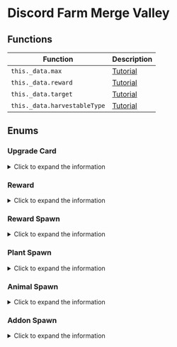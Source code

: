 # Discord Farm Merge Valley

## Functions
|Function|Description|
|--|--|
|`this._data.max`|[Tutorial](https://youtu.be/ZK-lzJ_O_cA)|
|`this._data.reward`|[Tutorial](https://youtu.be/P-pKHxkn9ZM?si=53LLLY5Wjlz-uYKj)|
|`this._data.target`|[Tutorial](https://youtu.be/g_Fe9z3eNjY)|
|`this._data.harvestableType`|[Tutorial](https://youtu.be/wDqDeMlZ62A)|

## Enums
  
### Upgrade Card

<details> 
  <summary>Click to expand the information</summary>
  
|Enum|Status|Function|
|--|--|--|
|`"upgrade_card_1"`|`{"Reward": True, "Harvest": True}`|`this._data.harvestableType`|
|`"upgrade_card_2"`|`{"Reward": True, "Harvest": True}`|`this._data.harvestableType`|
|`"upgrade_card_3"`|`{"Reward": True, "Harvest": True}`|`this._data.harvestableType`|

</details>

### Reward

<details> 
  <summary>Click to expand the information</summary>
  
#### Items Reward
|Enum|Status|Function|
|--|--|--|
|`"coins"`|`{"Reward": True, "Collect": True}`|`this._data.reward`|
|`"gems"`|`{"Reward": True, "Collect": True}`|`this._data.reward`|
|`"crates"`|`{"Reward": True, "Collect": True}`|`this._data.reward`|
|`"energy"`|`{"Reward": True, "Collect": True}`|`this._data.reward`|
|`"tickets"`|`{"Reward": True, "Collect": True}`|`this._data.reward`|
  
#### Ingredients Reward
|Enum|Status|Function|
|--|--|--|
|`"wheat"`|`{"Reward": True, "Collect": True}`|`this._data.reward`|
|`"egg"`|`{"Reward": True, "Collect": True}`|`this._data.reward`|
|`"sunflower"`|`{"Reward": True, "Collect": True}`|`this._data.reward`|
|`"milk"`|`{"Reward": True, "Collect": True}`|`this._data.reward`|
|`"sugarcane"`|`{"Reward": True, "Collect": True}`|`this._data.reward`|
|`"bacon"`|`{"Reward": True, "Collect": True}`|`this._data.reward`|
|`"carrot"`|`{"Reward": True, "Collect": True}`|`this._data.reward`|
|`"goatmilk"`|`{"Reward": True, "Collect": True}`|`this._data.reward`|
|`"soybeans"`|`{"Reward": True, "Collect": True}`|`this._data.reward`|
|`"wool"`|`{"Reward": True, "Collect": True}`|`this._data.reward`|
|`"corn"`|`{"Reward": True, "Collect": True}`|`this._data.reward`|
|`"fur"`|`{"Reward": True, "Collect": True}`|`this._data.reward`|
|`"coffeebeans"`|`{"Reward": True, "Collect": True}`|`this._data.reward`|
|`"tomato"`|`{"Reward": True, "Collect": True}`|`this._data.reward`|
|`"avocado"`|`{"Reward": True, "Collect": True}`|`this._data.reward`|
|`"truffle"`|`{"Reward": True, "Collect": True}`|`this._data.reward`|

</details>

### Reward Spawn

<details> 
  <summary>Click to expand the information</summary>
  
#### Coin
|Enum|Status|Function|
|--|--|--|
|`"coin_1"`|`{"Reward": True, "Spawn": True}`|`this._data.target`|
|`"coin_2"`|`{"Reward": True, "Spawn": True}`|`this._data.target`|
|`"coin_3"`|`{"Reward": True, "Spawn": True}`|`this._data.target`|
|`"coin_4"`|`{"Reward": True, "Spawn": True}`|`this._data.target`|
|`"coin_5"`|`{"Reward": True, "Spawn": True}`|`this._data.target`|
|`"coin_6"`|`{"Reward": True, "Spawn": True}`|`this._data.target`|
|`"coin_7"`|`{"Reward": True, "Spawn": True}`|`this._data.target`|
|`"coin_8"`|`{"Reward": True, "Spawn": True}`|`this._data.target`|

#### Gems
|Enum|Status|Function|
|--|--|--|
|`"gem_1"`|`{"Reward": True, "Spawn": True}`|`this._data.target`|
|`"gem_2"`|`{"Reward": True, "Spawn": True}`|`this._data.target`|
|`"gem_3"`|`{"Reward": True, "Spawn": True}`|`this._data.target`|
|`"gem_4"`|`{"Reward": True, "Spawn": True}`|`this._data.target`|
|`"gem_5"`|`{"Reward": True, "Spawn": True}`|`this._data.target`|
|`"gem_6"`|`{"Reward": True, "Spawn": True}`|`this._data.target`|

#### Energy
  
|Enum|Status|Function|
|--|--|--|
|`"energy_1"`|`{"Reward": True, "Spawn": True}`|`this._data.target`|
|`"energy_2"`|`{"Reward": True, "Spawn": True}`|`this._data.target`|
|`"energy_3"`|`{"Reward": True, "Spawn": True}`|`this._data.target`|
|`"energy_4"`|`{"Reward": True, "Spawn": True}`|`this._data.target`|

#### Keys

|Enum|Status|Function|
|--|--|--|
|`"reward_crate_key_bronze"`|`{"Reward": True, "Spawn": True}`|`this._data.target`|
|`"reward_crate_key_silver"`|`{"Reward": True, "Spawn": True}`|`this._data.target`|
|`"reward_crate_key_gold"`|`{"Reward": True, "Spawn": True}`|`this._data.target`|

#### Chests

|Enum|Status|Function|
|--|--|--|
|`"reward_crate_bronze"`|`{"Reward": True, "Spawn": True}`|`this._data.target`|
|`"reward_crate_silver"`|`{"Reward": True, "Spawn": True}`|`this._data.target`|
|`"reward_crate_gold"`|`{"Reward": True, "Spawn": True}`|`this._data.target`|

#### Golden Carrot

|Enum|Status|Function|
|--|--|--|
|`"golden_carrot"`|`{"Reward": True, "Spawn": True}`|`this._data.target`|
|`"reward_crate_key_golden_carrot"`|`{"Reward": True, "Spawn": True}`|`this._data.target`|
|`"reward_crate_golden_carrot"`|`{"Reward": True, "Spawn": True}`|`this._data.target`|


</details>

### Plant Spawn

<details> 
  <summary>Click to expand the information</summary>
  
#### Wheat
|Enum|Status|Function|
|--|--|--|
|`"wheat_1"`|`{"Reward": True, "Spawn": True}`|`this._data.target`|
|`"wheat_2"`|`{"Reward": True, "Spawn": True}`|`this._data.target`|
|`"wheat_3"`|`{"Reward": True, "Spawn": True}`|`this._data.target`|
|`"wheat_4"`|`{"Reward": True, "Spawn": True}`|`this._data.target`|

#### Sugarcane
|Enum|Status|Function|
|--|--|--|
|`"sugarcane_1"`|`{"Reward": True, "Spawn": True}`|`this._data.target`|
|`"sugarcane_2"`|`{"Reward": True, "Spawn": True}`|`this._data.target`|
|`"sugarcane_3"`|`{"Reward": True, "Spawn": True}`|`this._data.target`|
|`"sugarcane_4"`|`{"Reward": True, "Spawn": True}`|`this._data.target`|

#### Carrot
|Enum|Status|Function|
|--|--|--|
|`"carrot_1"`|`{"Reward": True, "Spawn": True}`|`this._data.target`|
|`"carrot_2"`|`{"Reward": True, "Spawn": True}`|`this._data.target`|
|`"carrot_3"`|`{"Reward": True, "Spawn": True}`|`this._data.target`|
|`"carrot_4"`|`{"Reward": True, "Spawn": True}`|`this._data.target`|

#### Soybeans
|Enum|Status|Function|
|--|--|--|
|`"soybeans_1"`|`{"Reward": True, "Spawn": True}`|`this._data.target`|
|`"soybeans_2"`|`{"Reward": True, "Spawn": True}`|`this._data.target`|
|`"soybeans_3"`|`{"Reward": True, "Spawn": True}`|`this._data.target`|
|`"soybeans_4"`|`{"Reward": True, "Spawn": True}`|`this._data.target`|

#### Sunflower
|Enum|Status|Function|
|--|--|--|
|`"sunflower_1"`|`{"Reward": True, "Spawn": True}`|`this._data.target`|
|`"sunflower_2"`|`{"Reward": True, "Spawn": True}`|`this._data.target`|
|`"sunflower_3"`|`{"Reward": True, "Spawn": True}`|`this._data.target`|
|`"sunflower_4"`|`{"Reward": True, "Spawn": True}`|`this._data.target`|

#### Corn
|Enum|Status|Function|
|--|--|--|
|`"corn_1"`|`{"Reward": True, "Spawn": True}`|`this._data.target`|
|`"corn_2"`|`{"Reward": True, "Spawn": True}`|`this._data.target`|
|`"corn_3"`|`{"Reward": True, "Spawn": True}`|`this._data.target`|
|`"corn_4"`|`{"Reward": True, "Spawn": True}`|`this._data.target`|

#### Coffe
|Enum|Status|Function|
|--|--|--|
|`"coffee_1"`|`{"Reward": True, "Spawn": True}`|`this._data.target`|
|`"coffee_2"`|`{"Reward": True, "Spawn": True}`|`this._data.target`|
|`"coffee_3"`|`{"Reward": True, "Spawn": True}`|`this._data.target`|
|`"coffee_4"`|`{"Reward": True, "Spawn": True}`|`this._data.target`|

#### Tomato
|Enum|Status|Function|
|--|--|--|
|`"tomato_1"`|`{"Reward": True, "Spawn": True}`|`this._data.target`|
|`"tomato_2"`|`{"Reward": True, "Spawn": True}`|`this._data.target`|
|`"tomato_3"`|`{"Reward": True, "Spawn": True}`|`this._data.target`|
|`"tomato_4"`|`{"Reward": True, "Spawn": True}`|`this._data.target`|

#### Avocado
|Enum|Status|Function|
|--|--|--|
|`"avocado_1"`|`{"Reward": True, "Spawn": True}`|`this._data.target`|
|`"avocado_2"`|`{"Reward": True, "Spawn": True}`|`this._data.target`|
|`"avocado_3"`|`{"Reward": True, "Spawn": True}`|`this._data.target`|
|`"avocado_4"`|`{"Reward": True, "Spawn": True}`|`this._data.target`|

</details>

### Animal Spawn

<details> 
  <summary>Click to expand the information</summary>
  
#### Chicken
|Enum|Status|Function|
|--|--|--|
|`"chicken_1"`|`{"Reward": True, "Spawn": True}`|`this._data.target`|
|`"chicken_2"`|`{"Reward": True, "Spawn": True}`|`this._data.target`|
|`"chicken_3"`|`{"Reward": True, "Spawn": True}`|`this._data.target`|
|`"chicken_4"`|`{"Reward": True, "Spawn": True}`|`this._data.target`|

#### Cow
|Enum|Status|Function|
|--|--|--|
|`"cow_1"`|`{"Reward": True, "Spawn": True}`|`this._data.target`|
|`"cow_2"`|`{"Reward": True, "Spawn": True}`|`this._data.target`|
|`"cow_3"`|`{"Reward": True, "Spawn": True}`|`this._data.target`|
|`"cow_4"`|`{"Reward": True, "Spawn": True}`|`this._data.target`|

#### Goat
|Enum|Status|Function|
|--|--|--|
|`"goat_1"`|`{"Reward": True, "Spawn": True}`|`this._data.target`|
|`"goat_2"`|`{"Reward": True, "Spawn": True}`|`this._data.target`|
|`"goat_3"`|`{"Reward": True, "Spawn": True}`|`this._data.target`|
|`"goat_4"`|`{"Reward": True, "Spawn": True}`|`this._data.target`|

#### Pig
|Enum|Status|Function|
|--|--|--|
|`"pig_1"`|`{"Reward": True, "Spawn": True}`|`this._data.target`|
|`"pig_2"`|`{"Reward": True, "Spawn": True}`|`this._data.target`|
|`"pig_3"`|`{"Reward": True, "Spawn": True}`|`this._data.target`|
|`"pig_4"`|`{"Reward": True, "Spawn": True}`|`this._data.target`|

#### Sheep
|Enum|Status|Function|
|--|--|--|
|`"sheep_1"`|`{"Reward": True, "Spawn": True}`|`this._data.target`|
|`"sheep_2"`|`{"Reward": True, "Spawn": True}`|`this._data.target`|
|`"sheep_3"`|`{"Reward": True, "Spawn": True}`|`this._data.target`|
|`"sheep_4"`|`{"Reward": True, "Spawn": True}`|`this._data.target`|

#### Deer
|Enum|Status|Function|
|--|--|--|
|`"deer_1"`|`{"Reward": True, "Spawn": True}`|`this._data.target`|
|`"deer_2"`|`{"Reward": True, "Spawn": True}`|`this._data.target`|
|`"deer_3"`|`{"Reward": True, "Spawn": True}`|`this._data.target`|
|`"deer_4"`|`{"Reward": True, "Spawn": True}`|`this._data.target`|

#### Truffle Pig
|Enum|Status|Function|
|--|--|--|
|`"trufflepig_1"`|`{"Reward": True, "Spawn": True}`|`this._data.target`|
|`"trufflepig_2"`|`{"Reward": True, "Spawn": True}`|`this._data.target`|
|`"trufflepig_3"`|`{"Reward": True, "Spawn": True}`|`this._data.target`|
|`"trufflepig_4"`|`{"Reward": True, "Spawn": True}`|`this._data.target`|

</details>

### Addon Spawn

<details> 
  <summary>Click to expand the information</summary>
  
#### Stone Spawn
|Enum|Status|Function|
|--|--|--|
|`"stone_1"`|`{"Reward": True, "Spawn": True}`|`this._data.target`|
|`"stone_2"`|`{"Reward": True, "Spawn": True}`|`this._data.target`|
|`"stone_3"`|`{"Reward": True, "Spawn": True}`|`this._data.target`|
|`"stone_4"`|`{"Reward": True, "Spawn": True}`|`this._data.target`|
|`"stone_5"`|`{"Reward": True, "Spawn": True}`|`this._data.target`|
|`"stone_6"`|`{"Reward": True, "Spawn": True}`|`this._data.target`|
|`"stone_7"`|`{"Reward": True, "Spawn": True}`|`this._data.target`|
|`"stone_8"`|`{"Reward": True, "Spawn": True}`|`this._data.target`|

#### Wood Spawn
|Enum|Status|Function|
|--|--|--|
|`"wood_1"`|`{"Reward": True, "Spawn": True}`|`this._data.target`|
|`"wood_2"`|`{"Reward": True, "Spawn": True}`|`this._data.target`|
|`"wood_3"`|`{"Reward": True, "Spawn": True}`|`this._data.target`|
|`"wood_4"`|`{"Reward": True, "Spawn": True}`|`this._data.target`|
|`"wood_5"`|`{"Reward": True, "Spawn": True}`|`this._data.target`|
|`"wood_6"`|`{"Reward": True, "Spawn": True}`|`this._data.target`|
|`"wood_7"`|`{"Reward": True, "Spawn": True}`|`this._data.target`|
|`"wood_8"`|`{"Reward": True, "Spawn": True}`|`this._data.target`|

#### Tool Spawn
|Enum|Status|Function|
|--|--|--|
|`"tool_1"`|`{"Reward": True, "Spawn": True}`|`this._data.target`|
|`"tool_2"`|`{"Reward": True, "Spawn": True}`|`this._data.target`|
|`"tool_3"`|`{"Reward": True, "Spawn": True}`|`this._data.target`|
|`"tool_4"`|`{"Reward": True, "Spawn": True}`|`this._data.target`|
|`"tool_5"`|`{"Reward": True, "Spawn": True}`|`this._data.target`|
|`"tool_6"`|`{"Reward": True, "Spawn": True}`|`this._data.target`|
|`"tool_7"`|`{"Reward": True, "Spawn": True}`|`this._data.target`|
|`"tool_8"`|`{"Reward": True, "Spawn": True}`|`this._data.target`|
|`"tool_9"`|`{"Reward": True, "Spawn": True}`|`this._data.target`|
|`"tool_10"`|`{"Reward": True, "Spawn": True}`|`this._data.target`|

#### Greenhouse Spawn
|Enum|Status|Function|
|--|--|--|
|`"greenhouse_1"`|`{"Reward": True, "Spawn": True}`|`this._data.target`|
|`"greenhouse_2"`|`{"Reward": True, "Spawn": True}`|`this._data.target`|
|`"greenhouse_3"`|`{"Reward": True, "Spawn": True}`|`this._data.target`|
|`"greenhouse_4"`|`{"Reward": True, "Spawn": True}`|`this._data.target`|
|`"greenhouse_5"`|`{"Reward": True, "Spawn": True}`|`this._data.target`|
|`"greenhouse_6"`|`{"Reward": True, "Spawn": True}`|`this._data.target`|
|`"greenhouse_7"`|`{"Reward": True, "Spawn": True}`|`this._data.target`|
|`"greenhouse_8"`|`{"Reward": True, "Spawn": True}`|`this._data.target`|
|`"greenhouse_9"`|`{"Reward": True, "Spawn": True}`|`this._data.target`|
|`"greenhouse_10"`|`{"Reward": True, "Spawn": True}`|`this._data.target`|
|`"greenhouse_11"`|`{"Reward": True, "Spawn": True}`|`this._data.target`|
|`"greenhouse"`|`{"Reward": True, "Spawn": True}`|`this._data.target`|

#### Decorative Spawn
|Enum|Status|Function|
|--|--|--|
|`"decorative_toilet"`|`{"Reward": True, "Spawn": True}`|`this._data.target`|
|`"decorative_windmill"`|`{"Reward": True, "Spawn": True}`|`this._data.target`|
|`"decorative_chickencoop"`|`{"Reward": True, "Spawn": True}`|`this._data.target`|
|`"decorative_doghouse"`|`{"Reward": True, "Spawn": True}`|`this._data.target`|
|`"decorative_farmhouse"`|`{"Reward": True, "Spawn": True}`|`this._data.target`|
|`"decorative_feedingtrough"`|`{"Reward": True, "Spawn": True}`|`this._data.target`|
|`"decorative_birdshouse"`|`{"Reward": True, "Spawn": True}`|`this._data.target`|
|`"decorative_barn"`|`{"Reward": True, "Spawn": True}`|`this._data.target`|
|`"decorative_flowerpots"`|`{"Reward": True, "Spawn": True}`|`this._data.target`|
|`"decorative_fountain"`|`{"Reward": True, "Spawn": True}`|`this._data.target`|
|`"decorative_haywagon"`|`{"Reward": True, "Spawn": True}`|`this._data.target`|
|`"decorative_lamppost"`|`{"Reward": True, "Spawn": True}`|`this._data.target`|
|`"decorative_milktank"`|`{"Reward": True, "Spawn": True}`|`this._data.target`|
|`"decorative_picknicktable"`|`{"Reward": True, "Spawn": True}`|`this._data.target`|
|`"decorative_shed"`|`{"Reward": True, "Spawn": True}`|`this._data.target`|
|`"decorative_silo"`|`{"Reward": True, "Spawn": True}`|`this._data.target`|
|`"decorative_stoneflowerpot"`|`{"Reward": True, "Spawn": True}`|`this._data.target`|
|`"decorative_watertower"`|`{"Reward": True, "Spawn": True}`|`this._data.target`|
|`"decorative_well"`|`{"Reward": True, "Spawn": True}`|`this._data.target`|
|`"flower_1"`|`{"Reward": True, "Spawn": True}`|`this._data.target`|
|`"flower_2"`|`{"Reward": True, "Spawn": True}`|`this._data.target`|
|`"flower_3"`|`{"Reward": True, "Spawn": True}`|`this._data.target`|
|`"flower_5"`|`{"Reward": True, "Spawn": True}`|`this._data.target`|
|`"flower_4"`|`{"Reward": True, "Spawn": True}`|`this._data.target`|
|`"flower_6"`|`{"Reward": True, "Spawn": True}`|`this._data.target`|
|`"flower_7"`|`{"Reward": True, "Spawn": True}`|`this._data.target`|
|`"flower_8"`|`{"Reward": True, "Spawn": True}`|`this._data.target`|
|`"flower_9"`|`{"Reward": True, "Spawn": True}`|`this._data.target`|
|`"flower_10"`|`{"Reward": True, "Spawn": True}`|`this._data.target`|

#### Decorative Christmas Spawn
|Enum|Status|Function|
|--|--|--|
|`"decorative_christmas_candygate"`|`{"Reward": True, "Spawn": True}`|`this._data.target`|
|`"decorative_christmas_elfteddy"`|`{"Reward": True, "Spawn": True}`|`this._data.target`|
|`"decorative_christmas_elfmail"`|`{"Reward": True, "Spawn": True}`|`this._data.target`|
|`"decorative_christmas_fireplace"`|`{"Reward": True, "Spawn": True}`|`this._data.target`|
|`"decorative_christmas_gift01"`|`{"Reward": True, "Spawn": True}`|`this._data.target`|
|`"decorative_christmas_elftrain"`|`{"Reward": True, "Spawn": True}`|`this._data.target`|
|`"decorative_christmas_gift02"`|`{"Reward": True, "Spawn": True}`|`this._data.target`|
|`"decorative_christmas_gingerbell"`|`{"Reward": True, "Spawn": True}`|`this._data.target`|
|`"decorative_christmas_gingerbreadhouse"`|`{"Reward": True, "Spawn": True}`|`this._data.target`|
|`"decorative_christmas_gift03"`|`{"Reward": True, "Spawn": True}`|`this._data.target`|
|`"decorative_christmas_santagift"`|`{"Reward": True, "Spawn": True}`|`this._data.target`|
|`"decorative_christmas_nutcracker"`|`{"Reward": True, "Spawn": True}`|`this._data.target`|
|`"decorative_christmas_gingerbreadsnow"`|`{"Reward": True, "Spawn": True}`|`this._data.target`|
|`"decorative_christmas_santamail"`|`{"Reward": True, "Spawn": True}`|`this._data.target`|
|`"decorative_christmas_sleigh"`|`{"Reward": True, "Spawn": True}`|`this._data.target`|
|`"decorative_christmas_snowdinner"`|`{"Reward": True, "Spawn": True}`|`this._data.target`|
|`"decorative_christmas_snowcaroling"`|`{"Reward": True, "Spawn": True}`|`this._data.target`|
|`"decorative_christmas_snowfight"`|`{"Reward": True, "Spawn": True}`|`this._data.target`|
|`"decorative_christmas_snowgifting"`|`{"Reward": True, "Spawn": True}`|`this._data.target`|
|`"decorative_christmas_gingerbreadhousesmall"`|`{"Reward": True, "Spawn": True}`|`this._data.target`|
|`"decorative_christmas_snowglobe"`|`{"Reward": True, "Spawn": True}`|`this._data.target`|
|`"decorative_christmas_snowjello"`|`{"Reward": True, "Spawn": True}`|`this._data.target`|
|`"decorative_christmas_snowlantern"`|`{"Reward": True, "Spawn": True}`|`this._data.target`|
|`"decorative_christmas_snowtelescope"`|`{"Reward": True, "Spawn": True}`|`this._data.target`|
|`"decorative_christmas_snowreindeer"`|`{"Reward": True, "Spawn": True}`|`this._data.target`|
|`"decorative_christmas_treebig"`|`{"Reward": True, "Spawn": True}`|`this._data.target`|

#### Decorative Halloween Spawn
|Enum|Status|Function|
|--|--|--|
|`"decorative_halloween_blackcat"`|`{"Reward": True, "Spawn": True}`|`this._data.target`|
|`"decorative_halloween_cauldron"`|`{"Reward": True, "Spawn": True}`|`this._data.target`|
|`"decorative_halloween_grave01"`|`{"Reward": True, "Spawn": True}`|`this._data.target`|
|`"decorative_halloween_grave02"`|`{"Reward": True, "Spawn": True}`|`this._data.target`|
|`"decorative_halloween_grandfatherclock"`|`{"Reward": True, "Spawn": True}`|`this._data.target`|
|`"decorative_halloween_ghosts"`|`{"Reward": True, "Spawn": True}`|`this._data.target`|
|`"decorative_halloween_graveyard"`|`{"Reward": True, "Spawn": True}`|`this._data.target`|
|`"decorative_halloween_hauntedhouse"`|`{"Reward": True, "Spawn": True}`|`this._data.target`|
|`"decorative_halloween_pumpkinpatchbig"`|`{"Reward": True, "Spawn": True}`|`this._data.target`|
|`"decorative_halloween_pumpkins01"`|`{"Reward": True, "Spawn": True}`|`this._data.target`|
|`"decorative_halloween_pumpkins02"`|`{"Reward": True, "Spawn": True}`|`this._data.target`|
|`"decorative_halloween_pumpkins03"`|`{"Reward": True, "Spawn": True}`|`this._data.target`|
|`"decorative_halloween_pumpkins04"`|`{"Reward": True, "Spawn": True}`|`this._data.target`|
|`"decorative_halloween_skeletonbench"`|`{"Reward": True, "Spawn": True}`|`this._data.target`|
|`"decorative_halloween_skeletoncarousel"`|`{"Reward": True, "Spawn": True}`|`this._data.target`|
|`"decorative_halloween_skeletonpicnic"`|`{"Reward": True, "Spawn": True}`|`this._data.target`|
|`"decorative_halloween_treeface"`|`{"Reward": True, "Spawn": True}`|`this._data.target`|
|`"decorative_halloween_skullaltar"`|`{"Reward": True, "Spawn": True}`|`this._data.target`|
|`"decorative_halloween_well"`|`{"Reward": True, "Spawn": True}`|`this._data.target`|

</details>
